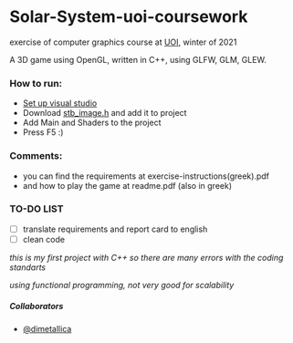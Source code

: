 # Solar-System-uoi-coursework
exercise of computer graphics course at [UOI](http://www.cs.uoi.gr/), winter of 2021

A 3D game using OpenGL, written in C++, using GLFW, GLM, GLEW.

### How to run: 
* [Set up visual studio](https://www.wikihow.com/Set-Up-OpenGL-GLFW-GLEW-GLM-on-a-Project-with-Visual-Studio/)
* Download [stb_image.h](https://github.com/nothings/stb/blob/master/stb_image.h/) and add it to project
* Add Main and Shaders to the project
* Press F5 :)

### Comments:
* you can find the requirements at exercise-instructions(greek).pdf
* and how to play the game at readme.pdf (also in greek)

### TO-DO LIST
- [ ] translate requirements and report card to english
- [ ] clean code

*this is my first project with C++ so there are many errors with the coding standarts*

*using functional programming, not very good for scalability*


##### Collaborators

*	[@dimetallica](https://github.com/dimetallica)
